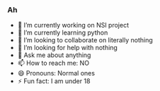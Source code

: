 ### Ah

- 🔭 I’m currently working on NSI project
- 🌱 I’m currently learning python
- 👯 I’m looking to collaborate on literally nothing
- 🤔 I’m looking for help with nothing
- 💬 Ask me about anything
- 📫 How to reach me: NO
- 😄 Pronouns: Normal ones
- ⚡ Fun fact: I am under 18

